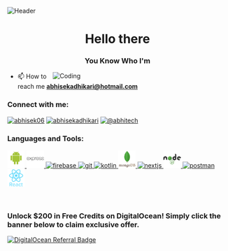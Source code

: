 ![Header](https://blogger.googleusercontent.com/img/b/R29vZ2xl/AVvXsEjRCxl7GGxflQoamqaucgrH0IikHkeGrPHycfiCBAN8lU4ES7LEPkhwMOKkctGsQvP9kZXP3J5qN-xVAItkFi0er8kuJs26gVf2kwAjKcl7EeLvBSkwXveqWpWMx_kD8lryE1hmUdyk6HWJCNo_eaJ7GjoyW6UQVEfddVUJWdbrID7p30qxB3p3B22y/s1600/Android%20Devs%20Banner%20.png "Header")

<h1 align="center">Hello there</h1>
<h3 align="center">You Know Who I'm</h3>

<img align="right" alt="Coding" width="400" src="https://camo.githubusercontent.com/2366b34bb903c09617990fb5fff4622f3e941349e846ddb7e73df872a9d21233/68747470733a2f2f63646e2e6472696262626c652e636f6d2f75736572732f3733303730332f73637265656e73686f74732f363538313234332f6176656e746f2e676966">

- 📫 How to reach me **abhisekadhikari@hotmail.com**

<h3 align="left">Connect with me:</h3>
<p align="left">
<a href="https://twitter.com/abhisek06" target="blank"><img align="center" src="https://raw.githubusercontent.com/rahuldkjain/github-profile-readme-generator/master/src/images/icons/Social/twitter.svg" alt="abhisek06" height="30" width="40" /></a>
<a href="https://linkedin.com/in/abhisekadhikari" target="blank"><img align="center" src="https://raw.githubusercontent.com/rahuldkjain/github-profile-readme-generator/master/src/images/icons/Social/linked-in-alt.svg" alt="abhisekadhikari" height="30" width="40" /></a>
<a href="https://medium.com/@abhitech" target="blank"><img align="center" src="https://raw.githubusercontent.com/rahuldkjain/github-profile-readme-generator/master/src/images/icons/Social/medium.svg" alt="@abhitech" height="30" width="40" /></a>
</p>

<h3 align="left">Languages and Tools:</h3>
<p align="left"> <a href="https://developer.android.com" target="_blank" rel="noreferrer"> <img src="https://raw.githubusercontent.com/devicons/devicon/master/icons/android/android-original-wordmark.svg" alt="android" width="40" height="40"/> </a> <a href="https://expressjs.com" target="_blank" rel="noreferrer"> <img src="https://raw.githubusercontent.com/devicons/devicon/master/icons/express/express-original-wordmark.svg" alt="express" width="40" height="40"/> </a> <a href="https://firebase.google.com/" target="_blank" rel="noreferrer"> <img src="https://www.vectorlogo.zone/logos/firebase/firebase-icon.svg" alt="firebase" width="40" height="40"/> </a> <a href="https://git-scm.com/" target="_blank" rel="noreferrer"> <img src="https://www.vectorlogo.zone/logos/git-scm/git-scm-icon.svg" alt="git" width="40" height="40"/> </a> <a href="https://kotlinlang.org" target="_blank" rel="noreferrer"> <img src="https://www.vectorlogo.zone/logos/kotlinlang/kotlinlang-icon.svg" alt="kotlin" width="40" height="40"/> </a> <a href="https://www.mongodb.com/" target="_blank" rel="noreferrer"> <img src="https://raw.githubusercontent.com/devicons/devicon/master/icons/mongodb/mongodb-original-wordmark.svg" alt="mongodb" width="40" height="40"/> </a> <a href="https://nextjs.org/" target="_blank" rel="noreferrer"> <img src="https://cdn.worldvectorlogo.com/logos/nextjs-2.svg" alt="nextjs" width="40" height="40"/> </a> <a href="https://nodejs.org" target="_blank" rel="noreferrer"> <img src="https://raw.githubusercontent.com/devicons/devicon/master/icons/nodejs/nodejs-original-wordmark.svg" alt="nodejs" width="40" height="40"/> </a> <a href="https://postman.com" target="_blank" rel="noreferrer"> <img src="https://www.vectorlogo.zone/logos/getpostman/getpostman-icon.svg" alt="postman" width="40" height="40"/> </a> <a href="https://reactjs.org/" target="_blank" rel="noreferrer"> <img src="https://raw.githubusercontent.com/devicons/devicon/master/icons/react/react-original-wordmark.svg" alt="react" width="40" height="40"/> </a> </p>

<br />

### Unlock $200 in Free Credits on DigitalOcean! Simply click the banner below to claim exclusive offer.
[![DigitalOcean Referral Badge](https://web-platforms.sfo2.cdn.digitaloceanspaces.com/WWW/Badge%202.svg)](https://www.digitalocean.com/?refcode=ad5ab891bd5b&utm_campaign=Referral_Invite&utm_medium=Referral_Program&utm_source=badge)

